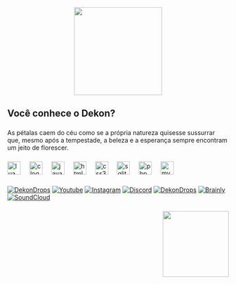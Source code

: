 <div align="center">
  <img height="200" src="https://i.imgur.com/VGd2sj9.png"  />
</div>

<h2 align="left">Você conhece o  Dekon?</h2>

###

<p align="left">As pétalas caem do céu como se a própria natureza quisesse sussurrar que, mesmo após a tempestade, a beleza e a esperança sempre encontram um jeito de florescer.</p>

###

<div align="left">
  <img src="https://cdn.jsdelivr.net/gh/devicons/devicon/icons/lua/lua-original.svg" height="30" alt="lua logo"  />
  <img width="12" />
  <img src="https://cdn.jsdelivr.net/gh/devicons/devicon/icons/c/c-original.svg" height="30" alt="c logo"  />
  <img width="12" />
  <img src="https://cdn.jsdelivr.net/gh/devicons/devicon/icons/javascript/javascript-original.svg" height="30" alt="javascript logo"  />
  <img width="12" />
  <img src="https://cdn.jsdelivr.net/gh/devicons/devicon/icons/html5/html5-original.svg" height="30" alt="html5 logo"  />
  <img width="12" />
  <img src="https://cdn.jsdelivr.net/gh/devicons/devicon/icons/css3/css3-original.svg" height="30" alt="css3 logo"  />
  <img width="12" />
  <img src="https://cdn.jsdelivr.net/gh/devicons/devicon/icons/sqlite/sqlite-original.svg" height="30" alt="sqlite logo"  />
  <img width="12" />
  <img src="https://cdn.jsdelivr.net/gh/devicons/devicon/icons/php/php-original.svg" height="30" alt="php logo"  />
  <img width="12" />
  <img src="https://cdn.jsdelivr.net/gh/devicons/devicon/icons/mysql/mysql-original.svg" height="30" alt="mysql logo"  />
</div>

###

[![DekonDrops](https://i.imgur.com/wCs2u6n.png)](https://dekondrops.blogspot.com/)
[![Youtube](https://i.imgur.com/cZu4uDa.png)](https://www.youtube.com/@Dekonpriv/)
[![Instagram](https://i.imgur.com/KNx94tT.png)](https://www.instagram.com/dekonpriv)
[![Discord](https://i.imgur.com/cm9pvLD.png)](https://discord.com/invite/ctxDkwurwk)
[![DekonDrops](https://i.imgur.com/MAajuJ0.png)](https://deviantart.com/dekonartes)
[![Brainly](https://i.imgur.com/CXoh7Lg.png)](https://brainly.com.br/app/profile/47172931/answers)
[![SoundCloud](https://i.imgur.com/DuxbE5Z.png)](http://soundcloud.com/dekonofc)

###

<img align="right" height="150" src="https://i.imgur.com/OjgHpnO.png"  />

